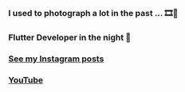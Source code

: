 ### I used to photograph a lot in the past ... 🎞📸

### Flutter Developer in the night 🐤

### [See my Instagram posts](https://www.instagram.com/eightgran/)
### [YouTube](https://www.youtube.com/channel/UCzpo922k9e54cXGllPeQA3A/)
